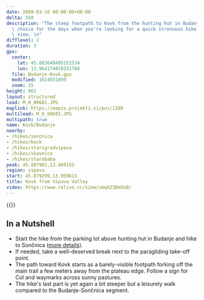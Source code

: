 ```yaml
---
date: 2008-03-16 00:00:00+00:00
delta: 550
description: "The steep footpath to Kovk from the hunting hut in Budanje is an excellent\
  \ choice for the days when you're looking for a quick strenuous hike with a fantastic\
  \ view. \n"
difflevel: 2
duration: 3
gpx:
  center:
    lat: 45.883640495152534
    lon: 13.964174070331708
  file: Budanje-Kovk.gpx
  modified: 1614931899
  zoom: 15
height: 961
layout: structured
lead: M_0_00681.JPG
maplink: https://mapzs.projekti.si/poi/1288
multilead: M_0_00681.JPG
multipath: true
name: Kovk/Budanje
nearby:
- /hikes/soncnica
- /hikes/kovk
- /hikes/starigradvipava
- /hikes/skavnica
- /hikes/starababa
peak: 45.887981,13.969153
region: vipava
start: 45.879299,13.959613
title: Kovk from Vipava Valley
video: https://www.relive.cc/view/vmqX23Dm5oO/
---
```

{{<hike-details description="yes">}}

## In a Nutshell

* Start the hike from the parking lot above hunting hut in Budanje and hike to Sončnica ([more details](../../soncnica)).
* If needed, take a well-deserved break next to the paragliding take-off point.
* The path toward Kovk starts as a barely-visible footpath forking off the main trail a few meters away from the plateau edge. Follow a sign for Col and waymarks across sunny pastures.
* The hike's last part is yet again a bit steeper but a leisurely walk compared to the Budanje-Sončnica segment.
